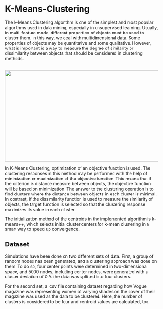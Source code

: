 # K-Means-Clustering

The k-Means Clustering algorithm is one of the simplest and most popular algorithms used in data mining, especially in unsupervised learning.
Usually, in multi-feature mode, different properties of objects must be used to cluster them. In this way, we deal with multidimensional data. Some properties of objects may be quantitative and some qualitative. However, what is important is a way to measure the degree of similarity or dissimilarity between objects that should be considered in clustering methods. 
<br/><br/>

<p align="center">
  <img width="540" height="300" src="https://user-images.githubusercontent.com/66460485/130614414-99d9fb24-de9a-45b4-bc0c-51cadb0e74de.png">
</p>

In K-Means Clustering, optimization of an objective function is used. The clustering responses in this method may be performed with the help of minimization or maximization of the objective function. This means that if the criterion is distance measure between objects, the objective function will be based on minimization. The answer to the clustering operation is to find clusters where the distance between objects in each cluster is minimal. In contrast, if the dissimilarity function is used to measure the similarity of objects, the target function is selected so that the clustering response maximizes its value in each cluster.

The initialization method of the centroids in the implemented algorithm is k-means++, which selects initial cluster centers for k-mean clustering in a smart way to speed up convergence.

## Dataset
Simulations have been done on two different sets of data. First, a group of random nodes has been generated, and a clustering approach was done on them. To do so, four center points were determined in two-dimensional space, and 5000 nodes, including center nodes, were generated with a cluster deviation of 0.9. the data was splitted into four clusters.

For the second set, a .csv file containing dataset regarding how Vogue magazine was representing women of varying shades on the cover of their magazine was used as the data to be clustered. Here, the number of clusters is considered to be four and centroid values are calculated, too.
